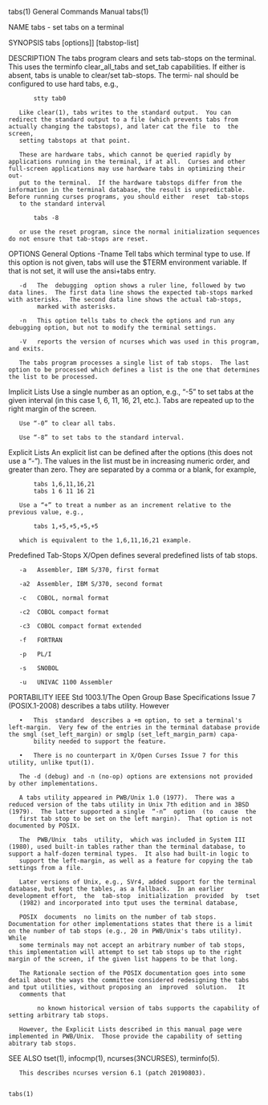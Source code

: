 tabs(1)                                                                                    General Commands Manual                                                                                    tabs(1)

NAME
       tabs - set tabs on a terminal

SYNOPSIS
       tabs [options]] [tabstop-list]

DESCRIPTION
       The  tabs program clears and sets tab-stops on the terminal.  This uses the terminfo clear_all_tabs and set_tab capabilities.  If either is absent, tabs is unable to clear/set tab-stops.  The termi‐
       nal should be configured to use hard tabs, e.g.,

           stty tab0

       Like clear(1), tabs writes to the standard output.  You can redirect the standard output to a file (which prevents tabs from actually changing the tabstops), and later cat the file  to  the  screen,
       setting tabstops at that point.

       These are hardware tabs, which cannot be queried rapidly by applications running in the terminal, if at all.  Curses and other full-screen applications may use hardware tabs in optimizing their out‐
       put to the terminal.  If the hardware tabstops differ from the information in the terminal database, the result is unpredictable.  Before running curses programs, you should either  reset  tab-stops
       to the standard interval

           tabs -8

       or use the reset program, since the normal initialization sequences do not ensure that tab-stops are reset.

OPTIONS
   General Options
       -Tname
            Tell tabs which terminal type to use.  If this option is not given, tabs will use the $TERM environment variable.  If that is not set, it will use the ansi+tabs entry.

       -d   The  debugging  option shows a ruler line, followed by two data lines.  The first data line shows the expected tab-stops marked with asterisks.  The second data line shows the actual tab-stops,
            marked with asterisks.

       -n   This option tells tabs to check the options and run any debugging option, but not to modify the terminal settings.

       -V   reports the version of ncurses which was used in this program, and exits.

       The tabs program processes a single list of tab stops.  The last option to be processed which defines a list is the one that determines the list to be processed.

   Implicit Lists
       Use a single number as an option, e.g., “-5” to set tabs at the given interval (in this case 1, 6, 11, 16, 21, etc.).  Tabs are repeated up to the right margin of the screen.

       Use “-0” to clear all tabs.

       Use “-8” to set tabs to the standard interval.

   Explicit Lists
       An explicit list can be defined after the options (this does not use a “-”).  The values in the list must be in increasing numeric order, and greater than zero.  They are separated by a comma  or  a
       blank, for example,

           tabs 1,6,11,16,21
           tabs 1 6 11 16 21

       Use a “+” to treat a number as an increment relative to the previous value, e.g.,

           tabs 1,+5,+5,+5,+5

       which is equivalent to the 1,6,11,16,21 example.

   Predefined Tab-Stops
       X/Open defines several predefined lists of tab stops.

       -a   Assembler, IBM S/370, first format

       -a2  Assembler, IBM S/370, second format

       -c   COBOL, normal format

       -c2  COBOL compact format

       -c3  COBOL compact format extended

       -f   FORTRAN

       -p   PL/I

       -s   SNOBOL

       -u   UNIVAC 1100 Assembler

PORTABILITY
       IEEE Std 1003.1/The Open Group Base Specifications Issue 7 (POSIX.1-2008) describes a tabs utility.  However

       •   This  standard  describes a +m option, to set a terminal's left-margin.  Very few of the entries in the terminal database provide the smgl (set_left_margin) or smglp (set_left_margin_parm) capa‐
           bility needed to support the feature.

       •   There is no counterpart in X/Open Curses Issue 7 for this utility, unlike tput(1).

       The -d (debug) and -n (no-op) options are extensions not provided by other implementations.

       A tabs utility appeared in PWB/Unix 1.0 (1977).  There was a reduced version of the tabs utility in Unix 7th edition and in 3BSD (1979).  The latter supported a single  “-n”  option  (to  cause  the
       first tab stop to be set on the left margin).  That option is not documented by POSIX.

       The  PWB/Unix  tabs  utility,  which was included in System III (1980), used built-in tables rather than the terminal database, to support a half-dozen terminal types.  It also had built-in logic to
       support the left-margin, as well as a feature for copying the tab settings from a file.

       Later versions of Unix, e.g., SVr4, added support for the terminal database, but kept the tables, as a fallback.  In an earlier development effort,  the  tab-stop  initialization  provided  by  tset
       (1982) and incorporated into tput uses the terminal database,

       POSIX  documents  no limits on the number of tab stops.  Documentation for other implementations states that there is a limit on the number of tab stops (e.g., 20 in PWB/Unix's tabs utility).  While
       some terminals may not accept an arbitrary number of tab stops, this implementation will attempt to set tab stops up to the right margin of the screen, if the given list happens to be that long.

       The Rationale section of the POSIX documentation goes into some detail about the ways the committee considered redesigning the tabs and tput utilities, without proposing an  improved  solution.   It
       comments that

            no known historical version of tabs supports the capability of setting arbitrary tab stops.

       However, the Explicit Lists described in this manual page were implemented in PWB/Unix.  Those provide the capability of setting abitrary tab stops.

SEE ALSO
       tset(1), infocmp(1), ncurses(3NCURSES), terminfo(5).

       This describes ncurses version 6.1 (patch 20190803).

                                                                                                                                                                                                      tabs(1)
